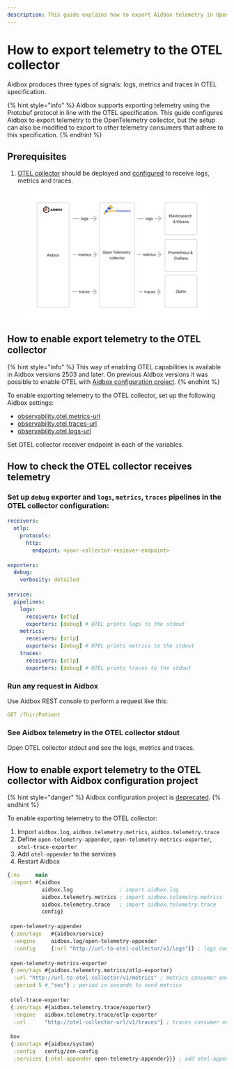 ```yaml
---
description: This guide explains how to export Aidbox telemetry in OpenTelemetry format
---
```


# How to export telemetry to the OTEL collector

Aidbox produces three types of signals: logs, metrics and traces in OTEL specification.&#x20;

{% hint style="info" %}
Aidbox supports exporting telemetry using the Protobuf protocol in line with the OTEL specification. This guide configures Aidbox to export telemetry to the OpenTelemetry collector, but the setup can also be modified to export to other telemetry consumers that adhere to this specification.
{% endhint %}

## Prerequisites

1. [OTEL collector](https://opentelemetry.io/docs/collector/) should be deployed and [configured](https://opentelemetry.io/docs/collector/configuration/) to receive logs, metrics and traces.

<figure><img src="../../../../.gitbook/assets/98301d63-7f7a-4232-b493-f6a359620f47.png" alt=""><figcaption></figcaption></figure>

## How to enable export telemetry to the OTEL collector

{% hint style="info" %}
This way of enabling OTEL capabilities is available in Aidbox versions 2503 and later. On previous AIdbox versions it was possible to enable OTEL with [Aidbox configuration project](#how-to-enable-export-telemetry-to-the-otel-collector-with-aidbox-configuration-project).
{% endhint %}

To  enable exporting telemetry to the OTEL collector, set up the following Aidbox settings:

* [observability.otel.metrics-url](../../../reference/settings/observability.md#observability.otel.metrics-url)
* [observability.otel.traces-url](../../../reference/settings/observability.md#observability.otel.traces-url)
* [observability.otel.logs-url](../../../reference/settings/observability.md#observability.otel.logs-url)

Set OTEL collector receiver endpoint in each of the variables.

## How to check the OTEL collector receives telemetry&#x20;

### Set up `debug` exporter and `logs`, `metrics`, `traces` pipelines in the OTEL collector configuration:

```yaml
receivers:
  otlp:
    protocols:
      http:
        endpoint: <your-collector-resiever-endpoint>

exporters:
  debug:
    verbosity: detailed

service:
  pipelines:
    logs:
      receivers: [otlp]
      exporters: [debug] # OTEL prints logs to the stdout
    metrics:
      receivers: [otlp]
      exporters: [debug] # OTEL prints metrics to the stdout
    traces:
      receivers: [otlp]
      exporters: [debug] # OTEL prints traces to the stdout
```

### Run any request in Aidbox

Use Aidbox REST console to perform a request like this:

```yaml
GET /fhir/Patient
```

### See Aidbox telemetry in the OTEL collector stdout

Open OTEL collector stdout and see the logs, metrics and traces.

## How to enable export telemetry to the OTEL collector with Aidbox configuration project

{% hint style="danger" %}
Aidbox configuration project is [deprecated](https://www.health-samurai.io/news/aidbox-transitions-to-the-fhir-schema-engine).&#x20;
{% endhint %}

To  enable exporting telemetry to the OTEL collector:

1. Import `aidbox.log`, `aidbox.telemetry.metrics`, `aidbox.telemetry.trace`
2. Define `open-telemetry-appender`, `open-telemetry-metrics-exporter`, `otel-trace-exporter`
3. Add `otel-appender` to the services
4. Restart Aidbox

```clojure
{:ns     main
 :import #{aidbox
           aidbox.log               ; import aidbox.log
           aidbox.telemetry.metrics ; import aidbox.telemetry.metrics
           aidbox.telemetry.trace   ; import aidbox.telemetry.trace
           config}

 open-telemetry-appender
 {:zen/tags   #{aidbox/service}
  :engine     aidbox.log/open-telemetry-appender
  :config     {:url "http://url-to-otel-collector/v1/logs"}} ; logs consumer endpoint

 open-telemetry-metrics-exporter
 {:zen/tags #{aidbox.telemetry.metrics/otlp-exporter}
  :url "http://url-to-otel-collector/v1/metrics" ; metrics consumer endpoint
  :period 5 #_"sec"} ; period in seconds to send metrics 
 
 otel-trace-exporter
 {:zen/tags #{aidbox.telemetry.trace/exporter}
  :engine   aidbox.telemetry.trace/otlp-exporter
  :url      "http://otel-collector-url/v1/traces"} ; traces consumer endpoint

 box
 {:zen/tags #{aidbox/system}
  :config   config/zen-config
  :services {:otel-appender open-telemetry-appender}}} ; add otel-appender
```

